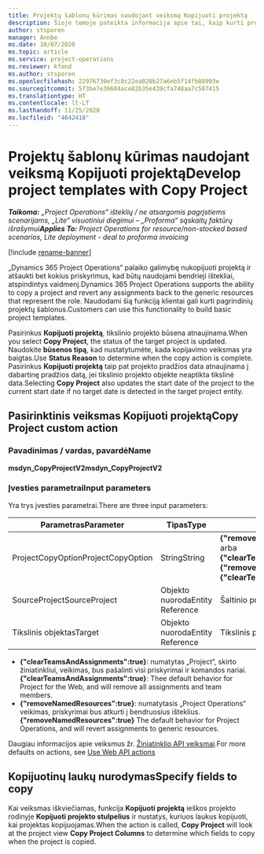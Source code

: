 ```yaml
---
title: Projektų šablonų kūrimas naudojant veiksmą Kopijuoti projektą
description: Šioje temoje pateikta informacija apie tai, kaip kurti projektų šablonus naudojant pasirinktinį veiksmą Kopijuoti projektą.
author: stsporen
manager: Annbe
ms.date: 10/07/2020
ms.topic: article
ms.service: project-operations
ms.reviewer: kfend
ms.author: stsporen
ms.openlocfilehash: 22976730ef3c8c22ea028b27a6eb5f14fb88993e
ms.sourcegitcommit: 573be7e36604ace82b35e439cfa748aa7c587415
ms.translationtype: HT
ms.contentlocale: lt-LT
ms.lasthandoff: 11/25/2020
ms.locfileid: "4642418"
---
```

# <a name="develop-project-templates-with-copy-project"></a><span data-ttu-id="c1a4e-103">Projektų šablonų kūrimas naudojant veiksmą Kopijuoti projektą</span><span class="sxs-lookup"><span data-stu-id="c1a4e-103">Develop project templates with Copy Project</span></span>

<span data-ttu-id="c1a4e-104">_**Taikoma:** „Project Operations“ išteklių / ne atsargomis pagrįstiems scenarijams, „Lite“ visuotiniui diegimui – „Proforma“ sąskaitų faktūrų išrašymui_</span><span class="sxs-lookup"><span data-stu-id="c1a4e-104">_**Applies To:** Project Operations for resource/non-stocked based scenarios, Lite deployment - deal to proforma invoicing_</span></span>

[!include [rename-banner](~/includes/cc-data-platform-banner.md)]

<span data-ttu-id="c1a4e-105">„Dynamics 365 Project Operations“ palaiko galimybę nukopijuoti projektą ir atšaukti bet kokius priskyrimus, kad būtų naudojami bendrieji ištekliai, atspindintys vaidmenį.</span><span class="sxs-lookup"><span data-stu-id="c1a4e-105">Dynamics 365 Project Operations supports the ability to copy a project and revert any assignments back to the generic resources that represent the role.</span></span> <span data-ttu-id="c1a4e-106">Naudodami šią funkciją klientai gali kurti pagrindinių projektų šablonus.</span><span class="sxs-lookup"><span data-stu-id="c1a4e-106">Customers can use this functionality to build basic project templates.</span></span>

<span data-ttu-id="c1a4e-107">Pasirinkus **Kopijuoti projektą**, tikslinio projekto būsena atnaujinama.</span><span class="sxs-lookup"><span data-stu-id="c1a4e-107">When you select **Copy Project**, the status of the target project is updated.</span></span> <span data-ttu-id="c1a4e-108">Naudokite **būsenos tipą**, kad nustatytumėte, kada kopijavimo veiksmas yra baigtas.</span><span class="sxs-lookup"><span data-stu-id="c1a4e-108">Use **Status Reason** to determine when the copy action is complete.</span></span> <span data-ttu-id="c1a4e-109">Pasirinkus **Kopijuoti projektą** taip pat projekto pradžios data atnaujinama į dabartinę pradžios datą, jei tikslinio projekto objekte neaptikta tikslinė data.</span><span class="sxs-lookup"><span data-stu-id="c1a4e-109">Selecting **Copy Project** also updates the start date of the project to the current start date if no target date is detected in the target project entity.</span></span>

## <a name="copy-project-custom-action"></a><span data-ttu-id="c1a4e-110">Pasirinktinis veiksmas Kopijuoti projektą</span><span class="sxs-lookup"><span data-stu-id="c1a4e-110">Copy Project custom action</span></span> 

### <a name="name"></a><span data-ttu-id="c1a4e-111">Pavadinimas / vardas, pavardė</span><span class="sxs-lookup"><span data-stu-id="c1a4e-111">Name</span></span> 

<span data-ttu-id="c1a4e-112">**msdyn_CopyProjectV2**</span><span class="sxs-lookup"><span data-stu-id="c1a4e-112">**msdyn_CopyProjectV2**</span></span>

### <a name="input-parameters"></a><span data-ttu-id="c1a4e-113">Įvesties parametrai</span><span class="sxs-lookup"><span data-stu-id="c1a4e-113">Input parameters</span></span>
<span data-ttu-id="c1a4e-114">Yra trys įvesties parametrai.</span><span class="sxs-lookup"><span data-stu-id="c1a4e-114">There are three input parameters:</span></span>

| <span data-ttu-id="c1a4e-115">Parametras</span><span class="sxs-lookup"><span data-stu-id="c1a4e-115">Parameter</span></span>          | <span data-ttu-id="c1a4e-116">Tipas</span><span class="sxs-lookup"><span data-stu-id="c1a4e-116">Type</span></span>   | <span data-ttu-id="c1a4e-117">Reikšmės</span><span class="sxs-lookup"><span data-stu-id="c1a4e-117">Values</span></span>                                                   | 
|--------------------|--------|----------------------------------------------------------|
| <span data-ttu-id="c1a4e-118">ProjectCopyOption</span><span class="sxs-lookup"><span data-stu-id="c1a4e-118">ProjectCopyOption</span></span>  | <span data-ttu-id="c1a4e-119">String</span><span class="sxs-lookup"><span data-stu-id="c1a4e-119">String</span></span> | <span data-ttu-id="c1a4e-120">**{"removeNamedResources":true}** arba **{"clearTeamsAndAssignments":true}**</span><span class="sxs-lookup"><span data-stu-id="c1a4e-120">**{"removeNamedResources":true}** or **{"clearTeamsAndAssignments":true}**</span></span> |
| <span data-ttu-id="c1a4e-121">SourceProject</span><span class="sxs-lookup"><span data-stu-id="c1a4e-121">SourceProject</span></span>      | <span data-ttu-id="c1a4e-122">Objekto nuoroda</span><span class="sxs-lookup"><span data-stu-id="c1a4e-122">Entity Reference</span></span> | <span data-ttu-id="c1a4e-123">Šaltinio projektas</span><span class="sxs-lookup"><span data-stu-id="c1a4e-123">Source Project</span></span> |
| <span data-ttu-id="c1a4e-124">Tikslinis objektas</span><span class="sxs-lookup"><span data-stu-id="c1a4e-124">Target</span></span>             | <span data-ttu-id="c1a4e-125">Objekto nuoroda</span><span class="sxs-lookup"><span data-stu-id="c1a4e-125">Entity Reference</span></span> | <span data-ttu-id="c1a4e-126">Tikslinis projektas</span><span class="sxs-lookup"><span data-stu-id="c1a4e-126">Target Project</span></span> |


- <span data-ttu-id="c1a4e-127">**{"clearTeamsAndAssignments":true}**: numatytas „Project“, skirto žiniatinkliui, veikimas, bus pašalinti visi priskyrimai ir komandos nariai.</span><span class="sxs-lookup"><span data-stu-id="c1a4e-127">**{"clearTeamsAndAssignments":true}**: Thee default behavior for Project for the Web, and will remove all assignments and team members.</span></span>
- <span data-ttu-id="c1a4e-128">**{"removeNamedResources":true}**: numatytasis „Project Operations“ veikimas, priskyrimai bus atkurti į bendruosius išteklius.</span><span class="sxs-lookup"><span data-stu-id="c1a4e-128">**{"removeNamedResources":true}** The default behavior for Project Operations, and will revert assignments to generic resources.</span></span>

<span data-ttu-id="c1a4e-129">Daugiau informacijos apie veiksmus žr. [Žiniatinklio API veiksmai](https://docs.microsoft.com/powerapps/developer/common-data-service/webapi/use-web-api-actions).</span><span class="sxs-lookup"><span data-stu-id="c1a4e-129">For more defaults on actions, see [Use Web API actions](https://docs.microsoft.com/powerapps/developer/common-data-service/webapi/use-web-api-actions)</span></span>

## <a name="specify-fields-to-copy"></a><span data-ttu-id="c1a4e-130">Kopijuotinų laukų nurodymas</span><span class="sxs-lookup"><span data-stu-id="c1a4e-130">Specify fields to copy</span></span> 
<span data-ttu-id="c1a4e-131">Kai veiksmas iškviečiamas, funkcija **Kopijuoti projektą** ieškos projekto rodinyje **Kopijuoti projekto stulpelius** ir nustatys, kuriuos laukus kopijuoti, kai projektas kopijuojamas.</span><span class="sxs-lookup"><span data-stu-id="c1a4e-131">When the action is called, **Copy Project** will look at the project view **Copy Project Columns** to determine which fields to copy when the project is copied.</span></span>
